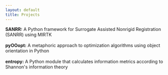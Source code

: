 ```yaml
---
layout: default
title: Projects
---
```

**SANRR:** A Python framework for Surrogate Assisted Nonrigid Registration (SANRR) using MIRTK <span href="https://www.github.com/ddfabbro" target="_blank"><i class="fa fa-github" aria-hidden="true"></i></span>
<br><br>
**pyOOopt:** A metaphoric approach to optimization algorithms using object orientation in Python <span href="https://www.github.com/ddfabbro" target="_blank"><i class="fa fa-github" aria-hidden="true"></i></span>
<br><br>
**entropy:** A Python module that calculates information metrics according to Shannon's information theory <span href="https://www.github.com/ddfabbro" target="_blank"><i class="fa fa-github" aria-hidden="true"></i></span>
